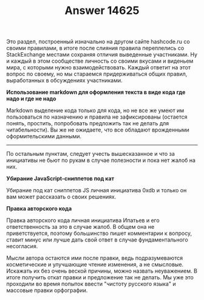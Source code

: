 ﻿---
title: "Answer 14625"
se.owner.user_id: 16416
se.owner.display_name: "Alex Krass"
se.owner.link: "https://ru.meta.stackoverflow.com/users/16416/alex-krass"
se.answer_id: 14625
se.question_id: 14623
se.post_type: answer
se.is_accepted: False
---
<p>Это раздел, построенный изначально на другом сайте hashcode.ru со своими правилами, в итоге после слияния правила переплелись со StackExchange местами сохраняя отличия выведенные участниками. Ну и каждый в этом сообществе личность со своими вкусами и виденьем мира, с которыми нужно взаимодействовать. Каждый ответит на этот вопрос по своему, но мы стараемся придерживаться общих правил, выработанных в обсуждениях участниками.</p>
<p><strong>Использование markdown для оформления текста в виде кода где надо и где не надо</strong></p>
<p>Markdown выделение кода только для кода, но не все же умеют им пользоваться по назначению и правила не зафиксированы (остается понять, простить, попробовать предложить так не делать для читабельности). Вы же не ожидаете, что все обладают врожденными оформительскими данными.</p>
<hr />
<p>По остальным пунктам, следует учесть вышесказанное и что за инициативы не бьют по рукам в случае полезности и пока нет жалоб на них.</p>
<p><strong>Убирание JavaScript-сниппетов под кат</strong></p>
<p>Убирание под кат сниппетов JS личная инициатива 0xdb и только он вам может рассказать о своих решениях.</p>
<p><strong>Правка авторского кода</strong></p>
<p>Правка авторского кода личная инициатива Ипатьев и его ответственность за это в случае жалоб. В общем она не приветствуется, поэтому большинство пишет комментарии к вопросу, ставит минус или лучше дать свой ответ в случае фундаментального несогласия.</p>
<p>Мысли автора остаются ими после правки, ведь подразумеваются косметические и улучшающие чтение изменения, а не смысловые. Искажать их без очень веской причины, можно назвать неуважением. В итоге получить откат правки и предложение так не делать. Мы уже это проходили во время попыток ввести &quot;чистоту русского языка&quot; и массовые правки орфографии.</p>
